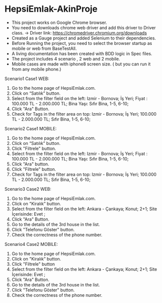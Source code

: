 # HepsiEmlak-AkinProje

- This project works on Google Chrome browser.
- You need to downloads chrome web driver and add this driver to Driver class.  -> Driver link: https://chromedriver.chromium.org/downloads 
- Created as a Gauge project and added Selenium to their dependencies.
- Before Running the project, you need to select the browser startup as mobile or web from BaseTestAll.
- A living documentation has been created with BDD logic in Spec files.
- The project includes 4 scenario , 2 web and 2 mobile.
- Mobile cases are made with iphone8 screen size. ( but you can run it from any mobile phone.)

 Scenario1 Case1 WEB: 
 
 1. Go to the home page of HepsiEmlak.com.
 2. Click on “Satılık” button. 
 3. Select from the filter field on the left: Izmir - Bornova; İş Yeri; Fiyat : 100.000 TL - 2.000.000 TL; Bina Yaşı: Sıfır Bina, 1-5, 6-10;
 4. Click "Ara" Button.
 5. Check for Tags in the filter area on top: Izmir - Bornova; İş Yeri; 100.000 TL - 2.000.000 TL; Sıfır Bina, 1-5, 6-10;
 
 Scenario2 Case1 MOBILE:
 
 1. Go to the home page of HepsiEmlak.com.
 2. Click on “Satılık” button.
 3. Click "Filtrele" button.
 4. Select from the filter field on the left: Izmir - Bornova; İş Yeri; Fiyat : 100.000 TL - 2.000.000 TL; Bina Yaşı: Sıfır Bina, 1-5, 6-10;
 5. Click "Ara" button.
 6. Click "Filtrele" button.
 7. Check for Tags in the filter area on top: Izmir - Bornova; İş Yeri; 100.000 TL - 2.000.000 TL; Sıfır Bina, 1-5, 6-10;
 
 Scenario3 Case2 WEB:
 
 1. Go to the home page of HepsiEmlak.com.
 2. Click on "Kiralık” button.
 3. Select from the filter field on the left: Ankara - Çankaya; Konut; 2+1; Site İçerisinde: Evet ;
 4. Click "Ara" Button.
 5. Go to the details of the 3rd house in the list.
 6. Click "Telefonu Göster" button.
 7. Check the correctness of the phone number.

 Scenario4 Case2 MOBILE:
 
 1. Go to the home page of HepsiEmlak.com.
 2. Click on "Kiralık” button.
 3. Click "Filtrele" button 
 4. Select from the filter field on the left: Ankara - Çankaya; Konut; 2+1; Site İçerisinde: Evet ;
 5. Click "Ara" Button.
 6. Go to the details of the 3rd house in the list.
 7. Click "Telefonu Göster" button.
 8. Check the correctness of the phone number.


    

 


